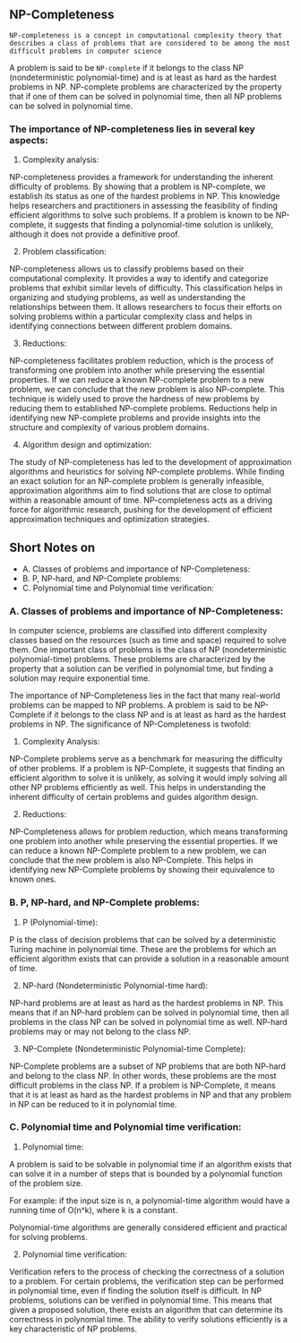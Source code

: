 ## NP-Completeness

`NP-completeness is a concept in computational complexity theory that describes a class of problems that are considered to be among the most difficult problems in computer science`

A problem is said to be `NP-complete` if it belongs to the class NP (nondeterministic polynomial-time) and 
is at least as hard as the hardest problems in NP. NP-complete problems are characterized by the 
property that if one of them can be solved in polynomial time, then all NP problems can be solved 
in polynomial time.


### The importance of NP-completeness lies in several key aspects:

1. Complexity analysis:

NP-completeness provides a framework for understanding the inherent difficulty of problems. By showing that a problem is NP-complete, we establish its status as one of the hardest problems in NP. This knowledge helps researchers and practitioners in assessing the feasibility of finding efficient algorithms to solve such problems. If a problem is known to be NP-complete, it suggests that finding a polynomial-time solution is unlikely, although it does not provide a definitive proof.

2. Problem classification:

NP-completeness allows us to classify problems based on their computational complexity. It provides a way to identify and categorize problems that exhibit similar levels of difficulty. This classification helps in organizing and studying problems, as well as understanding the relationships between them. It allows researchers to focus their efforts on solving problems within a particular complexity class and helps in identifying connections between different problem domains.

3. Reductions:

NP-completeness facilitates problem reduction, which is the process of transforming one problem into another while preserving the essential properties. If we can reduce a known NP-complete problem to a new problem, we can conclude that the new problem is also NP-complete. This technique is widely used to prove the hardness of new problems by reducing them to established NP-complete problems. Reductions help in identifying new NP-complete problems and provide insights into the structure and complexity of various problem domains.

4. Algorithm design and optimization:

The study of NP-completeness has led to the development of approximation algorithms and heuristics for solving NP-complete problems. While finding an exact solution for an NP-complete problem is generally infeasible, approximation algorithms aim to find solutions that are close to optimal within a reasonable amount of time. NP-completeness acts as a driving force for algorithmic research, pushing for the development of efficient approximation techniques and optimization strategies.


## Short Notes on 

* A. Classes of problems and importance of NP-Completeness:
* B. P, NP-hard, and NP-Complete problems:
* C. Polynomial time and Polynomial time verification:



### A. Classes of problems and importance of NP-Completeness:

In computer science, problems are classified into different complexity classes based on the resources (such as time and space) required to solve them. One important class of problems is the class of NP (nondeterministic polynomial-time) problems. These problems are characterized by the property that a solution can be verified in polynomial time, but finding a solution may require exponential time.

The importance of NP-Completeness lies in the fact that many real-world problems can be mapped to NP problems. A problem is said to be NP-Complete if it belongs to the class NP and is at least as hard as the hardest problems in NP. The significance of NP-Completeness is twofold:

1. Complexity Analysis: 

NP-Complete problems serve as a benchmark for measuring the difficulty of other problems. If a problem is NP-Complete, it suggests that finding an efficient algorithm to solve it is unlikely, as solving it would imply solving all other NP problems efficiently as well. This helps in understanding the inherent difficulty of certain problems and guides algorithm design.


2. Reductions: 

NP-Completeness allows for problem reduction, which means transforming one problem into another while preserving the essential properties. If we can reduce a known NP-Complete problem to a new problem, we can conclude that the new problem is also NP-Complete. This helps in identifying new NP-Complete problems by showing their equivalence to known ones.


### B. P, NP-hard, and NP-Complete problems:

1. P (Polynomial-time):

P is the class of decision problems that can be solved by a deterministic Turing machine in polynomial time. These are the problems for which an efficient algorithm exists that can provide a solution in a reasonable amount of time.

2. NP-hard (Nondeterministic Polynomial-time hard):

NP-hard problems are at least as hard as the hardest problems in NP. This means that if an NP-hard problem can be solved in polynomial time, then all problems in the class NP can be solved in polynomial time as well. NP-hard problems may or may not belong to the class NP.


3. NP-Complete (Nondeterministic Polynomial-time Complete): 

NP-Complete problems are a subset of NP problems that are both NP-hard and belong to the class NP. In other words, these problems are the most difficult problems in the class NP. If a problem is NP-Complete, it means that it is at least as hard as the hardest problems in NP and that any problem in NP can be reduced to it in polynomial time.



### C. Polynomial time and Polynomial time verification:

1. Polynomial time:

A problem is said to be solvable in polynomial time if an algorithm exists that can solve it in a number of steps that is bounded by a polynomial function of the problem size.

For example: if the input size is n, a polynomial-time algorithm would have a running time of O(n^k),
where k is a constant.

Polynomial-time algorithms are generally considered efficient and practical for solving problems.

2. Polynomial time verification:

Verification refers to the process of checking the correctness of a solution to a problem. For certain problems, the verification step can be performed in polynomial time, even if finding the solution itself is difficult. In NP problems, solutions can be verified in polynomial time. This means that given a proposed solution, there exists an algorithm that can determine its correctness in polynomial time. The ability to verify solutions efficiently is a key characteristic of NP problems.
